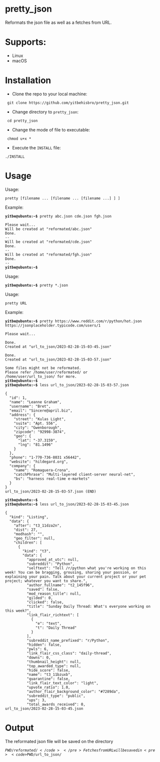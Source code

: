 # pretty_json
Reformats the json file as well as a fetches from URL.

# Supports:
- Linux
- macOS

# Installation
- Clone the repo to your local machine:
<pre><code> git clone https://github.com/yitbehisbro/pretty_json.git </code></pre>
- Change directory to <code>pretty_json</code>:
<pre><code> cd pretty_json</code></pre>
- Change the mode of file to executable:
<pre><code> chmod u+x *</code></pre>
- Execute the <code>INSTALL</code> file:
<pre><code>./INSTALL</code></pre>

# Usage
Usage:    
<pre><code>pretty [filename ... [filename ... [filename ...] ] ]</code></pre>
Example:    
<pre><code><b>yitbe@ubuntu:~$</b> pretty abc.json cde.json fgh.json

Please wait...
Will be created at "reformated/abc.json"
Done.
--
Will be created at "reformated/cde.json"
Done.
--
Will be created at "reformated/fgh.json"
Done.
--
<b>yitbe@ubuntu:~$</b>
</code></pre>
Usage:
<pre><code><b>yitbe@ubuntu:~$</b> pretty *.json </code></pre>
Usage:
<pre><code>pretty URL </code></pre>
Example:
<pre><code><b>yitbe@ubuntu:~$</b> pretty https://www.reddit.com/r/python/hot.json https://jsonplaceholder.typicode.com/users/1

Please wait...

Done.
Created at "url_to_json/2023-02-28-15-03-45.json"

Done.
Created at "url_to_json/2023-02-28-15-03-57.json"

Some files might not be reformated.
Please refer /home/user/reformated/ or
/home/user/url_to_json/ for more.
<b>yitbe@ubuntu:~$</b>
<b>yitbe@ubuntu:~$</b> less url_to_json/2023-02-28-15-03-57.json

{
  "id": 1,
  "name": "Leanne Graham",
  "username": "Bret",
  "email": "Sincere@april.biz",
  "address": {
    "street": "Kulas Light",
    "suite": "Apt. 556",
    "city": "Gwenborough",
    "zipcode": "92998-3874",
    "geo": {
      "lat": "-37.3159",
      "lng": "81.1496"
    }
  },
  "phone": "1-770-736-8031 x56442",
  "website": "hildegard.org",
  "company": {
    "name": "Romaguera-Crona",
    "catchPhrase": "Multi-layered client-server neural-net",
    "bs": "harness real-time e-markets"
  }
}
url_to_json/2023-02-28-15-03-57.json (END)

<b>yitbe@ubuntu:~$</b>
<b>yitbe@ubuntu:~$</b> less url_to_json/2023-02-28-15-03-45.json

{
  "kind": "Listing",
  "data": {
    "after": "t3_11dza2n",
    "dist": 27,
    "modhash": "",
    "geo_filter": null,
    "children": [
      {
        "kind": "t3",
        "data": {
          "approved_at_utc": null,
          "subreddit": "Python",
          "selftext": "Tell /r/python what you're working on this week! You can be bragging, grousing, sharing your passion, or explaining your pain. Talk about your current project or your pet project; whatever you want to share.",
          "author_fullname": "t2_145f96",
          "saved": false,
          "mod_reason_title": null,
          "gilded": 0,
          "clicked": false,
          "title": "Sunday Daily Thread: What's everyone working on this week?",
          "link_flair_richtext": [
            {
              "e": "text",
              "t": "Daily Thread"
            }
          ],
          "subreddit_name_prefixed": "r/Python",
          "hidden": false,
          "pwls": 6,
          "link_flair_css_class": "daily-thread",
          "downs": 0,
          "thumbnail_height": null,
          "top_awarded_type": null,
          "hide_score": false,
          "name": "t3_11bzuxb",
          "quarantine": false,
          "link_flair_text_color": "light",
          "upvote_ratio": 1.0,
          "author_flair_background_color": "#7289da",
          "subreddit_type": "public",
          "ups": 3,
          "total_awards_received": 0,
url_to_json/2023-02-28-15-03-45.json
</code></pre>
# Output
The reformated json file will be saved on the directory <pre><code>$PWD/reformated/</code></pre>
Fetches from URL will be saved in <pre><code>$PWD/url_to_json/</code></pre>
